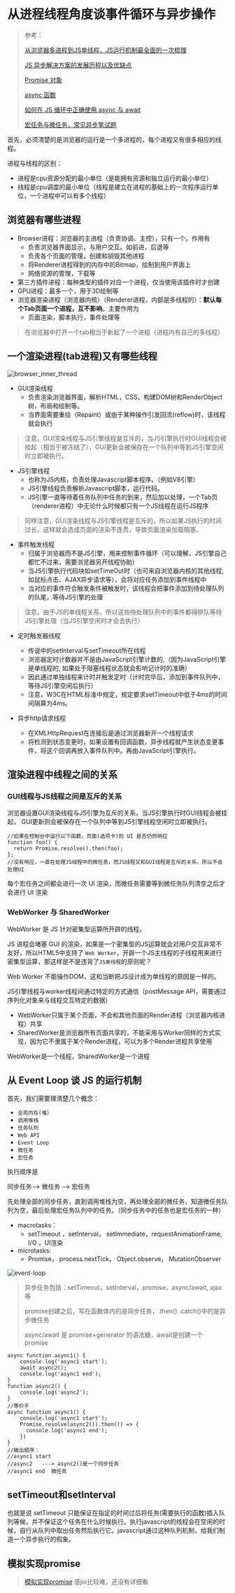 # 从进程线程角度谈事件循环与异步操作

> 参考：
>
> [从浏览器多进程到JS单线程，JS运行机制最全面的一次梳理](http://www.dailichun.com/2018/01/21/js_singlethread_eventloop.html)
>
> [JS 异步解决方案的发展历程以及优缺点](https://github.com/Advanced-Frontend/Daily-Interview-Question/issues/11)
>
> [Promise 对象](http://es6.ruanyifeng.com/#docs/promise)
>
> [async 函数](http://es6.ruanyifeng.com/#docs/async)
>
> [如何在 JS 循环中正确使用 async 与 await](https://github.com/qq449245884/xiaozhi/issues/54)
>
> [宏任务与微任务，常见异步笔试题](https://github.com/Advanced-Frontend/Daily-Interview-Question/issues/7)

首先，必须清楚的是浏览器的运行是一个多进程的，每个进程又有很多相应的线程。

进程与线程的区别：

* 进程是cpu资源分配的最小单位（是能拥有资源和独立运行的最小单位）
* 线程是cpu调度的最小单位（线程是建立在进程的基础上的一次程序运行单位，一个进程中可以有多个线程）

## 浏览器有哪些进程

* Browser进程：浏览器的主进程（负责协调、主控），只有一个。作用有
  * 负责浏览器界面显示，与用户交互。如前进，后退等
  * 负责各个页面的管理，创建和销毁其他进程
  * 将Renderer进程得到的内存中的Bitmap，绘制到用户界面上
  * 网络资源的管理，下载等
* 第三方插件进程：每种类型的插件对应一个进程，仅当使用该插件时才创建
* GPU进程：最多一个，用于3D绘制等
* 浏览器渲染进程（浏览器内核）（Renderer进程，内部是多线程的）：**默认每个Tab页面一个进程，互不影响**。主要作用为
  * 页面渲染，脚本执行，事件处理等
  
> 在浏览器中打开一个tab相当于新起了一个进程（进程内有自己的多线程）

## 一个渲染进程(tab进程)又有哪些线程

![browser_inner_thread](../images/browser_inner_thread.png)

* GUI渲染线程
  * 负责渲染浏览器界面，解析HTML，CSS，构建DOM树和RenderObject树，布局和绘制等。
  * 当界面需要重绘（Repaint）或由于某种操作引发回流(reflow)时，该线程就会执行

> 注意，GUI渲染线程与JS引擎线程是互斥的，当JS引擎执行时GUI线程会被挂起（相当于被冻结了），GUI更新会被保存在一个队列中等到JS引擎空闲时立即被执行。

* JS引擎线程
  * 也称为JS内核，负责处理Javascript脚本程序。（例如V8引擎）
  * JS引擎线程负责解析Javascript脚本，运行代码。
  * JS引擎一直等待着任务队列中任务的到来，然后加以处理，一个Tab页（renderer进程）中无论什么时候都只有一个JS线程在运行JS程序

> 同样注意，GUI渲染线程与JS引擎线程是互斥的，所以如果JS执行的时间过长，这样就会造成页面的渲染不连贯，导致页面渲染加载阻塞。

* 事件触发线程
  * 归属于浏览器而不是JS引擎，用来控制事件循环（可以理解，JS引擎自己都忙不过来，需要浏览器另开线程协助）
  * 当JS引擎执行代码块如setTimeOut时（也可来自浏览器内核的其他线程,如鼠标点击、AJAX异步请求等），会将对应任务添加到事件线程中
  * 当对应的事件符合触发条件被触发时，该线程会把事件添加到待处理队列的队尾，等待JS引擎的处理

> 注意，由于JS的单线程关系，所以这些待处理队列中的事件都得排队等待JS引擎处理（当JS引擎空闲时才会去执行）

* 定时触发器线程
  * 传说中的setInterval与setTimeout所在线程
  * 浏览器定时计数器并不是由JavaScript引擎计数的,（因为JavaScript引擎是单线程的, 如果处于阻塞线程状态就会影响记计时的准确）
  * 因此通过单独线程来计时并触发定时（计时完毕后，添加到事件队列中，等待JS引擎空闲后执行）
  * 注意，W3C在HTML标准中规定，规定要求setTimeout中低于4ms的时间间隔算为4ms。

* 异步http请求线程
  * 在XMLHttpRequest在连接后是通过浏览器新开一个线程请求
  * 将检测到状态变更时，如果设置有回调函数，异步线程就产生状态变更事件，将这个回调再放入事件队列中。再由JavaScript引擎执行。

## 渲染进程中线程之间的关系

### GUI线程与JS线程之间是互斥的关系

浏览器设置GUI渲染线程与JS引擎为互斥的关系，当JS引擎执行时GUI线程会被挂起， GUI更新则会被保存在一个队列中等到JS引擎线程空闲时立即被执行。

```JS
//如果在控制台中运行以下函数，页面(选项卡)的 UI 是否仍然响应
function foo() {
  return Promise.resolve().then(foo);
};
//没有响应，一直在处理JS线程中的微任务，而JS线程又和GUI线程是互斥的关系，所以不会处理UI
```

每个宏任务之间都会进行一次 UI 渲染，而微任务需要等到微任务队列清空之后才会进行 UI 渲染

### WebWorker 与 SharedWorker

WebWorker 是 JS 针对密集型运算所开辟的线程。

JS 进程会堵塞 GUI 的渲染，如果是一个密集型的JS运算就会对用户交互非常不友好，所以HTML5中支持了 `Web Worker`，开辟一个JS主线程的子线程用来进行密集型运算，那这样是不是违背了`JS单线程`的原则呢？

Web Worker 不能操作DOM，这和当断把JS设计成为单线程的原因是一样的。

JS引擎线程与worker线程间通过特定的方式通信（postMessage API，需要通过序列化对象来与线程交互特定的数据）

* WebWorker只属于某个页面，不会和其他页面的Render进程（浏览器内核进程）共享
* SharedWorker是浏览器所有页面共享的，不能采用与Worker同样的方式实现，因为它不隶属于某个Render进程，可以为多个Render进程共享使用

WebWorker是一个线程，SharedWorker是一个进程

## 从 Event Loop 谈 JS 的运行机制

首先，我们需要理清楚几个概念：

* `全局内存(堆）`
* `调用堆栈`
* `任务队列`
* `Web API`
* `Event Loop`
* `微任务`
* `宏任务`

执行顺序是

同步任务--> 微任务 --> 宏任务

先处理全部的同步任务，直到调用堆栈为空，再处理全部的微任务，知道微任务队列为空，最后处理宏任务队列中的任务。（同步任务中的任务也是宏任务的一种）

* macrotasks：
  * setTimeout ，setInterval， setImmediate，requestAnimationFrame, I/O ，UI渲染
* microtasks:
  * Promise， process.nextTick， Object.observe， MutationObserver

![event-loop](../images/event-loop.png)

> 异步任务包括：setTimeout，setInterval，promise，async/await, ajax等
>
> promise创建之后，写在函数体内的是同步任务，.then() .catch()中的是异步微任务
>
> async/await 是 promise+generator 的语法糖，await是创建一个 promise

```JS
async function async1() {
    console.log('async1 start');
    await async2();
    console.log('async1 end');
}
function async2() {
    console.log('async2');
}
//等价于
async function async1() {
    console.log('async1 start');
    Promise.resolve(async2()).then(() => {
      console.log('async1 end');
    })
}
//输出顺序：
//async1 start
//async2   ---> async2()是一个同步任务
//async1 end  微任务
```

## setTimeout和setInterval

也就是说 setTimeout 只能保证在指定的时间过后将任务(需要执行的函数)插入队列等候，并不保证这个任务在什么时候执行。执行javascript的线程会在空闲的时候，自行从队列中取出任务然后执行它。javascript通过这种队列机制，给我们制造一个异步执行的假象。

## 模拟实现promise

> [模拟实现promise](http://caibaojian.com/interview-map/frontend/#promise-%E5%AE%9E%E7%8E%B0)
> 感jio比较难，还没有详细看
